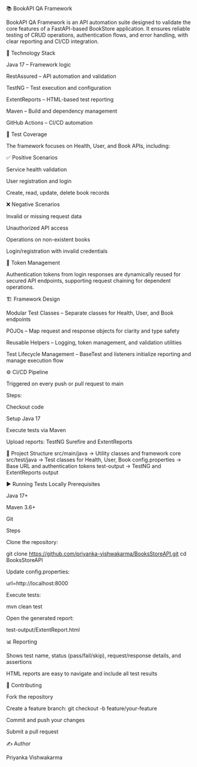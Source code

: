 📚 BookAPI QA Framework

BookAPI QA Framework is an API automation suite designed to validate the core features of a FastAPI-based BookStore application. It ensures reliable testing of CRUD operations, authentication flows, and error handling, with clear reporting and CI/CD integration.

🔧 Technology Stack

Java 17 – Framework logic

RestAssured – API automation and validation

TestNG – Test execution and configuration

ExtentReports – HTML-based test reporting

Maven – Build and dependency management

GitHub Actions – CI/CD automation

📝 Test Coverage

The framework focuses on Health, User, and Book APIs, including:

✅ Positive Scenarios

Service health validation

User registration and login

Create, read, update, delete book records

❌ Negative Scenarios

Invalid or missing request data

Unauthorized API access

Operations on non-existent books

Login/registration with invalid credentials

🔗 Token Management

Authentication tokens from login responses are dynamically reused for secured API endpoints, supporting request chaining for dependent operations.

🏗 Framework Design

Modular Test Classes – Separate classes for Health, User, and Book endpoints

POJOs – Map request and response objects for clarity and type safety

Reusable Helpers – Logging, token management, and validation utilities

Test Lifecycle Management – BaseTest and listeners initialize reporting and manage execution flow

⚙️ CI/CD Pipeline

Triggered on every push or pull request to main

Steps:

Checkout code

Setup Java 17

Execute tests via Maven

Upload reports: TestNG Surefire and ExtentReports

🧱 Project Structure
src/main/java      -> Utility classes and framework core
src/test/java      -> Test classes for Health, User, Book
config.properties  -> Base URL and authentication tokens
test-output        -> TestNG and ExtentReports output

▶️ Running Tests Locally
Prerequisites

Java 17+

Maven 3.6+

Git

Steps

Clone the repository:

git clone https://github.com/priyanka-vishwakarma/BooksStoreAPI.git
cd BooksStoreAPI


Update config.properties:

url=http://localhost:8000


Execute tests:

mvn clean test


Open the generated report:

test-output/ExtentReport.html

📊 Reporting

Shows test name, status (pass/fail/skip), request/response details, and assertions

HTML reports are easy to navigate and include all test results

🤝 Contributing

Fork the repository

Create a feature branch: git checkout -b feature/your-feature

Commit and push your changes

Submit a pull request

✍️ Author

Priyanka Vishwakarma
